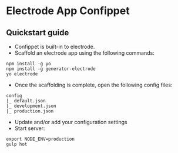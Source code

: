 # Electrode App Confippet 

## Quickstart guide

- Confippet is built-in to electrode. 
- Scaffold an electrode app using the following commands: 

```
npm install -g yo
npm install -g generator-electrode
yo electrode
```

- Once the scaffolding is complete, open the following config files: 

```
config
|_ default.json
|_ development.json
|_ production.json
```

- Update and/or add your configuration settings 
- Start server: 

```
export NODE_ENV=production
gulp hot
```